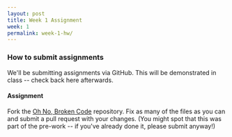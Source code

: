 ```yaml
---
layout: post
title: Week 1 Assignment
week: 1
permalink: week-1-hw/
---
```


### How to submit assignments

We'll be submitting assignments via GitHub. This will be demonstrated in class -- check back here afterwards.

#### Assignment

Fork the [Oh No, Broken Code](http://github.com/jennielees/oh-no-broken-code/) repository. Fix as many of the files as you can and submit a pull request with your changes. (You might spot that this was part of the pre-work -- if you've already done it, please submit anyway!)